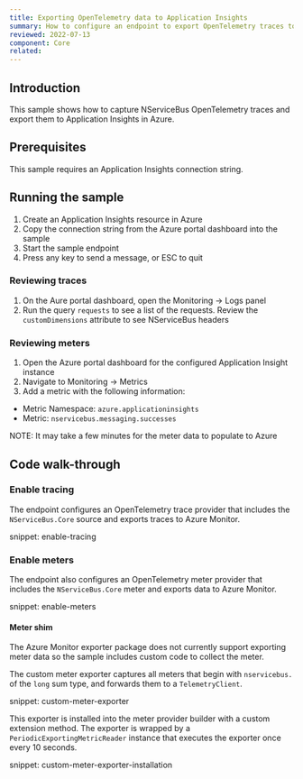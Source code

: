 ```yaml
---
title: Exporting OpenTelemetry data to Application Insights
summary: How to configure an endpoint to export OpenTelemetry traces to Application Insights
reviewed: 2022-07-13
component: Core
related:
---
```


## Introduction

This sample shows how to capture NServiceBus OpenTelemetry traces and export them to Application Insights in Azure.

## Prerequisites

This sample requires an Application Insights connection string.

## Running the sample

1. Create an Application Insights resource in Azure
2. Copy the connection string from the Azure portal dashboard into the sample
3. Start the sample endpoint
4. Press any key to send a message, or ESC to quit

### Reviewing traces

1. On the Aure portal dashboard, open the Monitoring -> Logs panel
2. Run the query `requests` to see a list of the requests. Review the `customDimensions` attribute to see NServiceBus headers

### Reviewing meters

1. Open the Azure portal dashboard for the configured Application Insight instance
2. Navigate to Monitoring -> Metrics
3. Add a metric with the following information:
- Metric Namespace: `azure.applicationinsights`
- Metric: `nservicebus.messaging.successes`

NOTE: It may take a few minutes for the meter data to populate to Azure

## Code walk-through

### Enable tracing

The endpoint configures an OpenTelemetry trace provider that includes the `NServiceBus.Core` source and exports traces to Azure Monitor.

snippet: enable-tracing

### Enable meters

The endpoint also configures an OpenTelemetry meter provider that includes the `NServiceBus.Core` meter and exports data to Azure Monitor.

snippet: enable-meters

#### Meter shim

The Azure Monitor exporter package does not currently support exporting meter data so the sample includes custom code to collect the meter.

The custom meter exporter captures all meters that begin with `nservicebus.` of the `long` sum type, and forwards them to a `TelemetryClient`.

snippet: custom-meter-exporter

This exporter is installed into the meter provider builder with a custom extension method. The exporter is wrapped by a `PeriodicExportingMetricReader` instance that executes the exporter once every 10 seconds.

snippet: custom-meter-exporter-installation